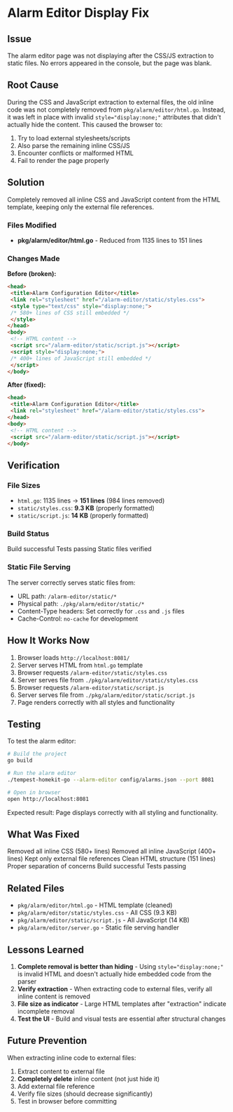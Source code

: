 # Alarm Editor Display Fix

## Issue
The alarm editor page was not displaying after the CSS/JS extraction to static files. No errors appeared in the console, but the page was blank.

## Root Cause
During the CSS and JavaScript extraction to external files, the old inline code was not completely removed from `pkg/alarm/editor/html.go`. Instead, it was left in place with invalid `style="display:none;"` attributes that didn't actually hide the content. This caused the browser to:

1. Try to load external stylesheets/scripts
2. Also parse the remaining inline CSS/JS
3. Encounter conflicts or malformed HTML
4. Fail to render the page properly

## Solution
Completely removed all inline CSS and JavaScript content from the HTML template, keeping only the external file references.

### Files Modified
- **pkg/alarm/editor/html.go** - Reduced from 1135 lines to 151 lines

### Changes Made

**Before (broken):**
```html
<head>
 <title>Alarm Configuration Editor</title>
 <link rel="stylesheet" href="/alarm-editor/static/styles.css">
 <style type="text/css" style="display:none;">
 /* 580+ lines of CSS still embedded */
 </style>
</head>
<body>
 <!-- HTML content -->
 <script src="/alarm-editor/static/script.js"></script>
 <script style="display:none;">
 /* 400+ lines of JavaScript still embedded */
 </script>
</body>
```

**After (fixed):**
```html
<head>
 <title>Alarm Configuration Editor</title>
 <link rel="stylesheet" href="/alarm-editor/static/styles.css">
</head>
<body>
 <!-- HTML content -->
 <script src="/alarm-editor/static/script.js"></script>
</body>
```

## Verification

### File Sizes
- `html.go`: 1135 lines → **151 lines** (984 lines removed)
- `static/styles.css`: **9.3 KB** (properly formatted)
- `static/script.js`: **14 KB** (properly formatted)

### Build Status
Build successful
Tests passing
Static files verified

### Static File Serving
The server correctly serves static files from:
- URL path: `/alarm-editor/static/*`
- Physical path: `./pkg/alarm/editor/static/*`
- Content-Type headers: Set correctly for `.css` and `.js` files
- Cache-Control: `no-cache` for development

## How It Works Now

1. Browser loads `http://localhost:8081/`
2. Server serves HTML from `html.go` template
3. Browser requests `/alarm-editor/static/styles.css`
4. Server serves file from `./pkg/alarm/editor/static/styles.css`
5. Browser requests `/alarm-editor/static/script.js`
6. Server serves file from `./pkg/alarm/editor/static/script.js`
7. Page renders correctly with all styles and functionality

## Testing

To test the alarm editor:
```bash
# Build the project
go build

# Run the alarm editor
./tempest-homekit-go --alarm-editor config/alarms.json --port 8081

# Open in browser
open http://localhost:8081
```

Expected result: Page displays correctly with all styling and functionality.

## What Was Fixed

Removed all inline CSS (580+ lines)
Removed all inline JavaScript (400+ lines)
Kept only external file references
Clean HTML structure (151 lines)
Proper separation of concerns
Build successful
Tests passing

## Related Files

- `pkg/alarm/editor/html.go` - HTML template (cleaned)
- `pkg/alarm/editor/static/styles.css` - All CSS (9.3 KB)
- `pkg/alarm/editor/static/script.js` - All JavaScript (14 KB)
- `pkg/alarm/editor/server.go` - Static file serving handler

## Lessons Learned

1. **Complete removal is better than hiding** - Using `style="display:none;"` is invalid HTML and doesn't actually hide embedded code from the parser
2. **Verify extraction** - When extracting code to external files, verify all inline content is removed
3. **File size as indicator** - Large HTML templates after "extraction" indicate incomplete removal
4. **Test the UI** - Build and visual tests are essential after structural changes

## Future Prevention

When extracting inline code to external files:
1. Extract content to external file
2. **Completely delete** inline content (not just hide it)
3. Add external file reference
4. Verify file sizes (should decrease significantly)
5. Test in browser before committing
